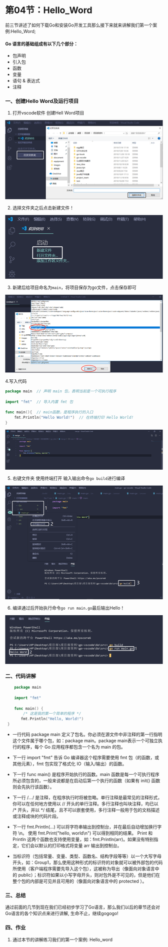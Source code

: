 # 第04节：Hello_Word

前三节讲述了如何下载Go和安装Go开发工具那么接下来就来讲解我们第一个案例:Hello_Word;


#### Go 语言的基础组成有以下几个部分：

* 包声明
* 引入包
* 函数
* 变量
* 语句 & 表达式
* 注释

### 一、创建Hello Word及运行项目

1. 打开vscode软件 创建Hell Word项目

![images](../images/0104_Establish.png)

2. 选择文件夹之后点击新建文件！

![images](../images/0104_Newlybuild.png)

3. 新建后给项目命名为`main`，将项目保存为go文件，点击保存即可

![images](../images/0104_Newlybuilds.png)

4.写入代码 

```go
package main  // 声明 main 包，表明当前是一个可执行程序

import "fmt"  // 导入内置 fmt 包

func main(){  // main函数，是程序执行的入口
	fmt.Println("Hello World!")  // 在终端打印 Hello World!
}
```

![images](../images/0104_write.png)

5. 右键文件夹 使用终端打开 输入输出命令`go build`进行编译 

![images](../images/0104_cmd.png)

6. 编译通过后开始执行命令` go run main.go `最后输出Hello！ 

![images](../images/0104_run.png)


### 二、代码讲解

```go
    package main

    import "fmt"

    func main() {
        /* 这是我的第一个简单的程序 */
       fmt.Println("Hello, World!")
 }

```

* 一行代码 package main 定义了包名。你必须在源文件中非注释的第一行指明这个文件属于哪个包，如：package main。package main表示一个可独立执行的程序，每个 Go 应用程序都包含一个名为 main 的包。

* 下一行 import "fmt" 告诉 Go 编译器这个程序需要使用 fmt 包（的函数，或其他元素），fmt 包实现了格式化 IO（输入/输出）的函数。

* 下一行 func main() 是程序开始执行的函数。main 函数是每一个可执行程序所必须包含的，一般来说都是在启动后第一个执行的函数（如果有 init() 函数则会先执行该函数）。

* 下一行 /*...*/ 是注释，在程序执行时将被忽略。单行注释是最常见的注释形式，你可以在任何地方使用以 // 开头的单行注释。多行注释也叫块注释，均已以 /* 开头，并以 */ 结尾，且不可以嵌套使用，多行注释一般用于包的文档描述或注释成块的代码片段。

* 下一行 fmt.Println(...) 可以将字符串输出到控制台，并在最后自动增加换行字符 \n。
使用 fmt.Print("hello, world\n") 可以得到相同的结果。
Print 和 Println 这两个函数也支持使用变量，如：fmt.Println(arr)。如果没有特别指定，它们会以默认的打印格式将变量 arr 输出到控制台。

* 当标识符（包括常量、变量、类型、函数名、结构字段等等）以一个大写字母开头，如：Group1，那么使用这种形式的标识符的对象就可以被外部包的代码所使用（客户端程序需要先导入这个包），这被称为导出（像面向对象语言中的 public）；标识符如果以小写字母开头，则对包外是不可见的，但是他们在整个包的内部是可见并且可用的（像面向对象语言中的 protected ）。

### 三、总结

通过前面的几节到现在我们已经初步学习了Go语言，那么我们以后的章节还会对Go语言的各个知识点来进行讲解, 生命不止，继续gogogo!

### 四、作业

1. 通过本节的讲解练习我们的第一个案例: Hello_word